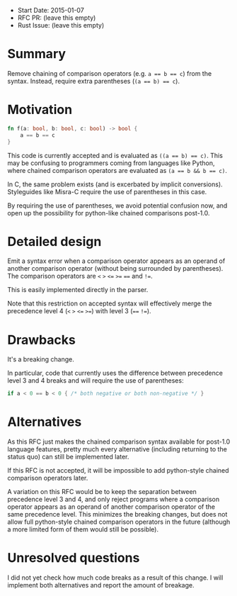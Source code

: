 - Start Date: 2015-01-07
- RFC PR: (leave this empty)
- Rust Issue: (leave this empty)

# Summary

Remove chaining of comparison operators (e.g. `a == b == c`) from the syntax.
Instead, require extra parentheses (`(a == b) == c`).

# Motivation

```rust
fn f(a: bool, b: bool, c: bool) -> bool {
    a == b == c
}
```

This code is currently accepted and is evaluated as `((a == b) == c)`.
This may be confusing to programmers coming from languages like Python,
where chained comparison operators are evaluated as `(a == b && b == c)`.

In C, the same problem exists (and is excerbated by implicit conversions).
Styleguides like Misra-C require the use of parentheses in this case.

By requiring the use of parentheses, we avoid potential confusion now,
and open up the possibility for python-like chained comparisons post-1.0.

# Detailed design

Emit a syntax error when a comparison operator appears as an operand of another comparison operator
(without being surrounded by parentheses).
The comparison operators are `<` `>` `<=` `>=` `==` and `!=`.

This is easily implemented directly in the parser.

Note that this restriction on accepted syntax will effectively merge the precedence level 4 (`<` `>` `<=` `>=`) with level 3 (`==` `!=`).

# Drawbacks

It's a breaking change.

In particular, code that currently uses the difference between precedence level 3 and 4 breaks
and will require the use of parentheses:

```rust
if a < 0 == b < 0 { /* both negative or both non-negative */ }
```

# Alternatives

As this RFC just makes the chained comparison syntax available for post-1.0 language features,
pretty much every alternative (including returning to the status quo) can still be implemented later.

If this RFC is not accepted, it will be impossible to add python-style chained comparison operators later.

A variation on this RFC would be to keep the separation between precedence level 3 and 4, and only reject programs
where a comparison operator appears as an operand of another comparison operator of the same precedence level.
This minimizes the breaking changes, but does not allow full python-style chained comparison operators in the future
(although a more limited form of them would still be possible).

# Unresolved questions

I did not yet check how much code breaks as a result of this change.
I will implement both alternatives and report the amount of breakage.

